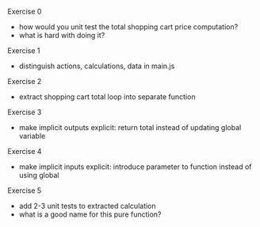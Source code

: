 Exercise 0
- how would you unit test the total shopping cart price computation?
- what is hard with doing it?

Exercise 1
- distinguish actions, calculations, data in main.js

Exercise 2
- extract shopping cart total loop into separate function

Exercise 3
- make implicit outputs explicit: return total instead of updating global variable

Exercise 4
- make implicit inputs explicit: introduce parameter to function instead of using global

Exercise 5
- add 2-3 unit tests to extracted calculation
- what is a good name for this pure function?
